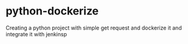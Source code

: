 # python-dockerize
Creating a python project with simple get request and dockerize it and integrate it with jenkinsp
